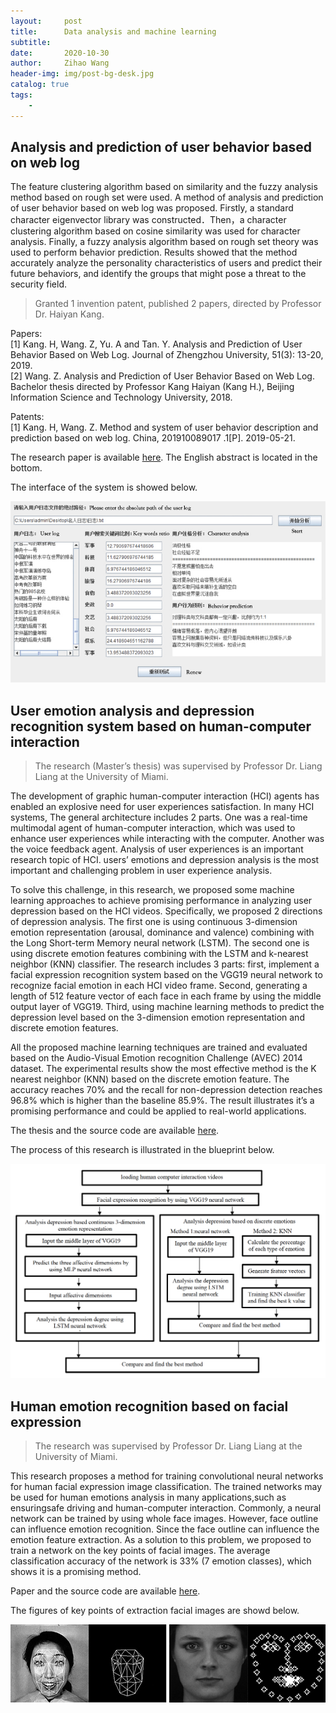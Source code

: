 ```yaml
---
layout:     post
title:      Data analysis and machine learning
subtitle:   
date:       2020-10-30
author:     Zihao Wang
header-img: img/post-bg-desk.jpg
catalog: true
tags:
    - 
---
```


## Analysis and prediction of user behavior based on web log

The feature clustering algorithm based on similarity and the fuzzy analysis method based on rough set were used. A method of analysis and prediction of user behavior based on web log was proposed. Firstly, a standard character eigenvector library was constructed．Then，a character clustering algorithm based on cosine similarity was used for character analysis. Finally, a fuzzy analysis algorithm based on rough set theory was used to perform behavior prediction. Results showed that the method accurately analyze the personality characteristics of users and predict their future behaviors, and identify the groups that might pose a threat to the security field.

>Granted 1 invention patent, published 2 papers, directed by Professor Dr. Haiyan Kang.

Papers:<br>
[1]	Kang. H, Wang. Z, Yu. A and Tan. Y. Analysis and Prediction of User Behavior Based on Web Log. Journal of   Zhengzhou University, 51(3): 13-20, 2019.<br>
[2]	Wang. Z. Analysis and Prediction of User Behavior Based on Web Log. Bachelor thesis directed by Professor Kang Haiyan (Kang H.), Beijing Information Science and  Technology University, 2018.

Patents:<br>
[1]	Kang. H, Wang. Z. Method and system of user behavior description and prediction based on web log. China, 201910089017 .1[P]. 2019-05-21.

The research paper is available [here](https://github.com/wangzh3/wangzh3.github.io/blob/master/upload/Analysis%20and%20Prediction%20of%20User%20Behavior%20Based%20on%20Web%20Log.pdf). The English abstract is located in the bottom.

The interface of the system is showed below.

![](https://raw.githubusercontent.com/wangzh3/wangzh3.github.io/master/upload/log.jpg)

## User emotion analysis and depression recognition system based on human-computer interaction

>The research (Master’s thesis) was supervised by Professor Dr. Liang Liang at the University of Miami.

The development of graphic human-computer interaction (HCI) agents has enabled an explosive need for user experiences satisfaction. In many HCI systems, The general architecture includes 2 parts. One was a real-time multimodal agent of human-computer interaction, which was used to enhance user experiences while interacting with the computer. Another was the voice feedback agent. Analysis of user experiences is an important research topic of HCI. users’ emotions and depression analysis is the most important and challenging problem in user experience analysis.

To solve this challenge, in this research, we proposed some machine learning approaches to achieve promising performance in analyzing user depression based on the HCI videos. Specifically, we proposed 2 directions of depression analysis. The first one is using continuous 3-dimension emotion representation (arousal, dominance and valence) combining with the Long Short-term Memory neural network (LSTM). The second one is using discrete emotion features combining with the LSTM and k-nearest neighbor (KNN) classifier. The research includes 3 parts: first, implement a facial expression recognition system based on the VGG19 neural network to recognize facial emotion in each HCI video frame. Second, generating a length of 512 feature vector of each face in each frame by using the middle output layer of VGG19. Third, using machine learning methods to predict the depression level based on the 3-dimension emotion representation and discrete emotion features. 

All the proposed machine learning techniques are trained and evaluated based on the Audio-Visual Emotion recognition Challenge (AVEC) 2014 dataset. The experimental results show the most effective method is the K nearest neighbor (KNN) based on the discrete emotion feature. The accuracy reaches 70% and the recall for non-depression detection reaches 96.8% which is higher than the baseline 85.9%. The result illustrates it’s a promising performance and could be applied to real-world applications.

The thesis and the source code are available [here](https://github.com/wangzh3/USER-EMOTION-ANALYSIS-AND-DEPRESSION-RECOGNITION-SYSTEM-BASED-ON-HUMAN-COMPUTER-INTERACTION/blob/master/Zihao%20Wang%20csc794%20final%20report.pdf).

The process of this research is illustrated in the blueprint below.

![](https://raw.githubusercontent.com/wangzh3/wangzh3.github.io/master/upload/master.png)


## Human emotion recognition based on facial expression

>The research was supervised by Professor Dr. Liang Liang at the University of Miami.

This research proposes a method for training convolutional neural networks for human facial expression image classification. The trained networks may be used for human emotions analysis in many applications,such as ensuringsafe driving and human-computer interaction. Commonly, a neural network can be trained by using whole face images. However, face outline can influence emotion recognition. Since the face outline can influence the emotion feature extraction. As a solution to this problem, we proposed to train a network on the key points of facial images. The average classification accuracy of the network is 33% (7 emotion classes), which shows it is a promising method.

Paper and the source code are available [here](https://github.com/wangzh3/facial-emotion-recognition/blob/master/Human%20emotion%20recognition%20based%20on%20facial%20expression.pdf).

The figures of key points of extraction facial images are showd below.

![](https://github.com/wangzh3/wangzh3.github.io/blob/master/upload/facial%20emo.jpg?raw=true)
![](https://github.com/wangzh3/wangzh3.github.io/blob/master/upload/facial%20emotion.jpg?raw=true)